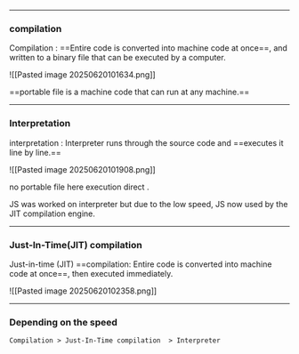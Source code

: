 
---------------------------------------------------------------
###  compilation
	
Compilation : ==Entire code is converted into machine code at once==, and written to a binary file that can be executed by a computer. 

![[Pasted image 20250620101634.png]]

==portable file is a machine code that can run at any machine.==

---------------------------------------------------------------------
### Interpretation

interpretation : Interpreter runs through the source code and ==executes it line by line.==

![[Pasted image 20250620101908.png]]

no portable file here execution direct .

JS was worked  on interpreter but due to the low speed, JS now used by the JIT compilation engine.

----------------------------------------------------------
### Just-In-Time(JIT) compilation

Just-in-time (JIT) ==compilation: Entire code is converted into machine code at once==, then executed immediately.

![[Pasted image 20250620102358.png]]

--------------------------------------------------------------

### Depending on the speed

	Compilation > Just-In-Time compilation  > Interpreter 
